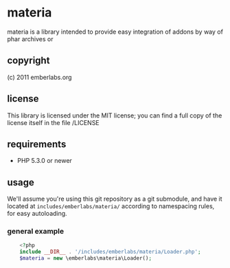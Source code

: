 # materia

materia is a library intended to provide easy integration of addons by way of phar archives or 

## copyright

(c) 2011 emberlabs.org

## license

This library is licensed under the MIT license; you can find a full copy of the license itself in the file /LICENSE

## requirements

* PHP 5.3.0 or newer

## usage

We'll assume you're using this git repository as a git submodule, and have it located at `includes/emberlabs/materia/` according to namespacing rules, for easy autoloading.

### general example

``` php
	<?php
	include __DIR__ . '/includes/emberlabs/materia/Loader.php';
	$materia = new \emberlabs\materia\Loader();
```
